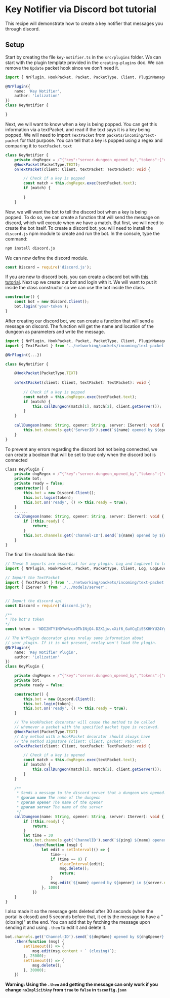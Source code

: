 # Key Notifier via Discord bot tutorial
This recipe will demonstrate how to create a key notifier that messages you through discord.

## Setup
Start by creating the file `key-notifier.ts` in the `src/plugins` folder. We can start with the plugin template provided in the `creating-plugins` doc. We can remove the `Update` packet hook since we don't need it.
```typescript
import { NrPlugin, HookPacket, Packet, PacketType, Client, PluginManager} from './../core/plugin-module';

@NrPlugin({
    name: 'Key Notifier',
    author: 'Lolization'
})
class KeyNotifier {

}

```
Next, we will want to know when a key is being popped. You can get this information via a textPacket, and read if the text says it is a key being popped.
We will need to import `TextPacket` from `packets/incoming/text-packet` for that purpose.
You can tell that a key is popped using a regex and comparing it to `textPacket.text`
```typescript
class KeyNotifier {
    private dngRegex = /^{"key":"server.dungeon_opened_by","tokens":{"dungeon":"(\S.*)", "name":"(\w+)"}}$/;
    @HookPacket(PacketType.TEXT);
    onTextPacket(client: Client, textPacket: TextPacket): void {

        // Check if a key is popped
        const match = this.dngRegex.exec(textPacket.text);
        if (match) {
            
        }
    }
```
Now, we will want the bot to tell the discord bot when a key is being popped. To do so, we can create a function that will send the message on discord, which will execute when we have a match. But first, we will need to create the bot itself.
To create a discord bot, you will need to install the `discord.js` npm module to create and run the bot. In the console, type the command:
```bash
npm install discord.js
```
We can now define the discord module.
```typescript
const Discord = require('discord.js');
```
If you are new to discord bots, you can create a discord bot with [this tutorial](https://twentysix26.github.io/Red-Docs/red_guide_bot_accounts/#creating-a-new-bot-account).
Next up we create our bot and login with it. We will want to put it inside the class constructor so we can use the bot inside the class.
```typescript
constructor() {
    const bot = new Discord.Client();
    bot.login('your-token');
}
```
After creating our discord bot, we can create a function that will send a message on discord. The function will get the name and location of the dungeon as parameters and write the message.
```typescript
import { NrPlugin, HookPacket, Packet, PacketType, Client, PluginManager, Log, LogLevel } from './../core/plugin-module';
import { TextPacket } from '../networking/packets/incoming/text-packet';

@NrPlugin({...})

class KeyNotifier {

    @HookPacket(PacketType.TEXT)
    
    onTextPacket(client: Client, textPacket: TextPacket): void {
        
        // Check if a key is popped
        const match = this.dngRegex.exec(textPacket.text);
        if (match) {
            this.callDungeon(match[1], match[2], client.getServer());
        }
    }
    
    callDungeon(name: String, opener: String, server: IServer): void {
        this.bot.channels.get('ServerID').send(`${name} opened by ${opener} in ${server.name}`)
    }
}
```
To prevent any errors regarding the discord bot not being connected, we can create a boolean that will be set to true only when the discord bot is connected
```typescript
Class KeyPlugin {
    private dngRegex = /^{"key":"server.dungeon_opened_by","tokens":{"dungeon":"(\S.*)", "name":"(\w+)"}}$/;
    private bot;
    private ready = false;
    constructor() {
        this.bot = new Discord.Client();
        this.bot.login(token);
        this.bot.on('ready', () => this.ready = true);
    }
    ......
    callDungeon(name: String, opener: String, server: IServer): void {
        if (!this.ready) {
            return;
        }
        this.bot.channels.get('channel-ID').send(`${name} opened by ${opener} in ${server.name}`)
    }
}
```

The final file should look like this:
```typescript
// These 5 imports are essential for any plugin. Log and LogLevel to log to the console.
import { NrPlugin, HookPacket, Packet, PacketType, Client, Log, LogLevel } from './../core/plugin-module';

// Import the TextPacket
import { TextPacket } from '../networking/packets/incoming/text-packet';
import { IServer } from './../models/server';


// Import the discord api
const Discord = require('discord.js');

/**
* The bot's token
*/
const token = 'NDI2NTY1NDYwNzcxOTk1NjQ4.DZX1jw.xXif6_GaVCqIiSSKHHYU24Yg9Tk';

// The NrPlugin decorator gives nrelay some information about
// your plugin. If it is not present, nrelay won't load the plugin.
@NrPlugin({
    name: 'Key Notifier Plugin',
    author: 'Lolization'
})
class KeyPlugin {

    private dngRegex = /^{"key":"server.dungeon_opened_by","tokens":{"dungeon":"(\S.*)", "name":"(\w+)"}}$/;
    private bot;
    private ready = false;

    constructor() {
        this.bot = new Discord.Client();
        this.bot.login(token);
        this.bot.on('ready', () => this.ready = true);
    }

    // The HookPacket decorator will cause the method to be called
    // whenever a packet with the specified packet type is recieved.
    @HookPacket(PacketType.TEXT)
    // Any method with a HookPacket decorator should always have
    // the method signature (client: Client, packet: Packet).
    onTextPacket(client: Client, textPacket: TextPacket): void {

        // Check if a key is opened
        const match = this.dngRegex.exec(textPacket.text);
        if (match) {
            this.callDungeon(match[1], match[2], client.getServer());
        }
    }
    
    /**
     * Sends a message to the discord server that a dungeon was opened.
     * @param name The name of the dungeon
     * @param opener The name of the opener
     * @param server The name of the server
     */
    callDungeon(name: String, opener: String, server: IServer): void {
        if (!this.ready) {
            return;
        }
        let time = 30
        this.bot.channels.get('ChannelID').send(`${ping} ${name} opened by ${opener} in ${server.name} (${time} seconds left)`)
            .then(function (msg) {
                let edit = setInterval(() => {
                    time--;
                    if (time == 0) {
                        clearInterval(edit);
                        msg.delete();
                        return;
                    }
                    msg.edit(`${name} opened by ${opener} in ${server.name} (${time} seconds left)`)
                }, 1000)
            })
    }
}
```
I also made it so the message gets deleted after 30 seconds (when the portal is closed) and 5 seconds before that, it edits the message to have a "(closing)" at the end.
You can add that by fetching the message upon sending it and using `.then` to edit it and delete it.
```typescript
bot.channels.get('Channel-ID').send(`${dngName} opened by ${dngOpener} in ${dngServer}`)
    .then(function (msg) {
        setTimeout(() => {
            msg.edit(msg.content + ` (closing)`);
        }, 25000);
        setTimeout(() => {
            msg.delete();
        }, 30000);
    })
```
**Warning: Using the `.then` and getting the message can only work if you change `noImplicitAny` from `true` to `false` in `tsconfig.json`**

